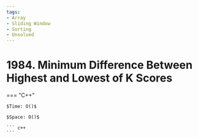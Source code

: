 ```yaml
---
tags:
- Array
- Sliding Window
- Sorting
- Unsolved
---
```



# 1984. Minimum Difference Between Highest and Lowest of K Scores

=== "C++"

    $Time: O()$

    $Space: O()$

    ``` c++
    ```